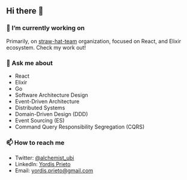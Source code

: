 ## Hi there 👋

### 🔭 I’m currently working on

Primarily, on [straw-hat-team](https://github.com/straw-hat-team) organization, focused on React, and Elixir ecosystem. Check my work out!

### 💬 Ask me about

  - React
  - Elixir
  - Go
  - Software Architecture Design
  - Event-Driven Architecture
  - Distributed Systems
  - Domain-Driven Design (DDD)
  - Event Sourcing (ES)
  - Command Query Responsibility Segregation (CQRS)
 
### 📫 How to reach me
  
  - Twitter: [@alchemist_ubi](https://twitter.com/alchemist_ubi)
  - LinkedIn: [Yordis Prieto](https://www.linkedin.com/in/yordisprieto/)
  - Email: yordis.prieto@gmail.com

<!--
**yordis/yordis** is a ✨ _special_ ✨ repository because its `README.md` (this file) appears on your GitHub profile.

Here are some ideas to get you started:

- 🔭 I’m currently working on ...
- 🌱 I’m currently learning ...
- 👯 I’m looking to collaborate on ...
- 🤔 I’m looking for help with ...
- ⚡ Fun fact: ...
-->
